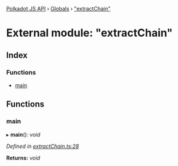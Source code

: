 [Polkadot JS API](../README.md) › [Globals](../globals.md) › ["extractChain"](_extractchain_.md)

# External module: "extractChain"

## Index

### Functions

* [main](_extractchain_.md#main)

## Functions

###  main

▸ **main**(): *void*

*Defined in [extractChain.ts:28](https://github.com/polkadot-js/api/blob/94a3b1f09a/packages/typegen/src/extractChain.ts#L28)*

**Returns:** *void*
